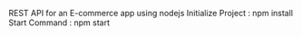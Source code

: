REST API for an E-commerce app using nodejs
Initialize Project : npm install
Start Command : npm start
